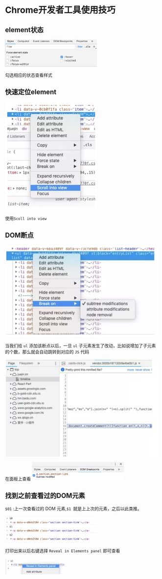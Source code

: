 # Chrome开发者工具使用技巧

## element状态

<img src='./image/devtoolstip1.png' width=300px>

勾选相应的状态查看样式

## 快速定位element

<img src='./image/devtoolstip2.png' width=300px>

使用`Scoll into view`

## DOM断点

<img src='./image/devtoolstips3-1.png' width=500px>

当我们给 `ul` 添加该断点以后，一旦 `ul` 子元素发生了改动，比如说增加了子元素的个数，那么就会自动跳转到对应的 `JS` 代码

<img src='./image/devtoolstips3-2.png' width=500px>

在面板上查看
<img src='./image/devtoolstips3-3.png' width=300px>

## 找到之前查看过的DOM元素

`$01` :上一次查看过的 DOM 元素,`$1 `就是上上次的元素，之后以此类推。

<img src='./image/devtoolstips4-1.png' width=300px>


打印出来以后右键选择 `Reveal in Elements panel` 即可查看

<img src='./image/devtoolstips4-2.png' width=200px>
